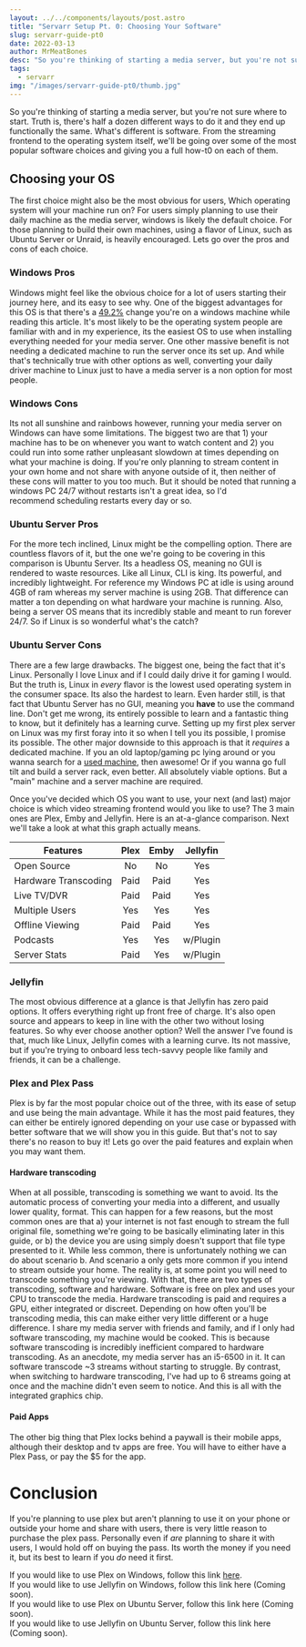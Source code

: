 ```yaml
---
layout: ../../components/layouts/post.astro
title: "Servarr Setup Pt. 0: Choosing Your Software"
slug: servarr-guide-pt0
date: 2022-03-13
author: MrMeatBones
desc: "So you're thinking of starting a media server, but you're not sure where to start. Truth is, there's half a dozen different ways to do it and they end up functionally the same."
tags:
  - servarr
img: "/images/servarr-guide-pt0/thumb.jpg"
---
```


So you're thinking of starting a media server, but you're not sure where to start. Truth is, there's half a dozen different ways to do it and they end up functionally the same. What's different is software. From the streaming frontend to the operating system itself, we'll be going over some of the most popular software choices and giving you a full how-t0 on each of them.

## Choosing your OS

The first choice might also be the most obvious for users, Which operating system will your machine run on? For users simply planning to use their daily machine as the media server, windows is likely the default choice. For those planning to build their own machines, using a flavor of Linux, such as Ubuntu Server or Unraid, is heavily encouraged. Lets go over the pros and cons of each choice.

### Windows Pros

Windows might feel like the obvious choice for a lot of users starting their journey here, and its easy to see why. One of the biggest advantages for this OS is that there's a [49.2%](https://www.zdnet.com/article/todays-most-popular-operating-systems/) change you're on a windows machine while reading this article. It's most likely to be the operating system people are familiar with and in my experience, its the easiest OS to use when installing everything needed for your media server. One other massive benefit is not needing a dedicated machine to run the server once its set up. And while that's technically true with other options as well, converting your daily driver machine to Linux just to have a media server is a non option for most people.

### Windows Cons

Its not all sunshine and rainbows however, running your media server on Windows can have some limitations. The biggest two are that 1) your machine has to be on whenever you want to watch content and 2) you could run into some rather unpleasant slowdown at times depending on what your machine is doing. If you're only planning to stream content in your own home and not share with anyone outside of it, then neither of these cons will matter to you too much. But it should be noted that running a windows PC 24/7 without restarts isn't a great idea, so I'd recommend scheduling restarts every day or so.

### Ubuntu Server Pros

For the more tech inclined, Linux might be the compelling option. There are countless flavors of it, but the one we're going to be covering in this comparison is Ubuntu Server. Its a headless OS, meaning no GUI is rendered to waste resources. Like all Linux, CLI is king. Its powerful, and incredibly lightweight. For reference my Windows PC at idle is using around 4GB of ram whereas my server machine is using 2GB. That difference can matter a ton depending on what hardware your machine is running. Also, being a server OS means that its incredibly stable and meant to run forever 24/7. So if Linux is so wonderful what's the catch?

### Ubuntu Server Cons

There are a few large drawbacks. The biggest one, being the fact that it's Linux. Personally I love Linux and if I could daily drive it for gaming I would. But the truth is, Linux in *every* flavor is the lowest used operating system in the consumer space. Its also the hardest to learn. Even harder still, is that fact that Ubuntu Server has no GUI, meaning you **have** to use the command line. Don't get me wrong, its entirely possible to learn and a fantastic thing to know, but it definitely has a learning curve. Setting up my first plex server on Linux was my first foray into it so when I tell you its possible, I promise its possible. The other major downside to this approach is that it *requires* a dedicated machine. If you an old laptop/gaming pc lying around or you wanna search for a [used machine](https://www.hardware-corner.net/refurbished-desktop-computers/), then awesome! Or if you wanna go full tilt and build a server rack, even better. All absolutely viable options. But a "main" machine and a server machine are required.

Once you've decided which OS you want to use, your next (and last) major choice is which video streaming frontend would you like to use? The 3 main ones are Plex, Emby and Jellyfin. Here is an at-a-glance comparison. Next we'll take a look at what this graph actually means.

| **Features**         | **Plex** | **Emby** | **Jellyfin** |
|----------------------|:--------:|:--------:|:------------:|
| Open Source          |    No    |    No    |      Yes     |
| Hardware Transcoding |   Paid   |   Paid   |      Yes     |
| Live TV/DVR          |   Paid   |   Paid   |      Yes     |
| Multiple Users       |    Yes   |    Yes   |      Yes     |
| Offline Viewing      |   Paid   |   Paid   |      Yes     |
| Podcasts             |    Yes   |    Yes   |   w/Plugin   |
| Server Stats         |   Paid   |    Yes   |   w/Plugin   |

### Jellyfin

The most obvious difference at a glance is that Jellyfin has zero paid options. It offers everything right up front free of charge. It's also open source and appears to keep in line with the other two without losing features. So why ever choose another option? Well the answer I've found is that, much like Linux, Jellyfin comes with a learning curve. Its not massive, but if you're trying to onboard less tech-savvy people like family and friends, it can be a challenge.

### Plex and Plex Pass

Plex is by far the most popular choice out of the three, with its ease of setup and use being the main advantage. While it has the most paid features, they can either be entirely ignored depending on your use case or bypassed with better software that we will show you in this guide. But that's not to say there's no reason to buy it! Lets go over the paid features and explain when you may want them.

#### Hardware transcoding

When at all possible, transcoding is something we want to avoid. Its the automatic process of converting your media into a different, and usually lower quality, format. This can happen for a few reasons, but the most common ones are that a) your internet is not fast enough to stream the full original file, something we're going to be basically eliminating later in this guide, or b) the device you are using simply doesn't support that file type presented to it. While less common, there is unfortunately nothing we can do about scenario b. And scenario a only gets more common if you intend to stream outside your home. The reality is, at some point you will need to transcode something you're viewing. With that, there are two types of transcoding, software and hardware. Software is free on plex and uses your CPU to transcode the media. Hardware transcoding is paid and requires a GPU, either integrated or discreet. Depending on how often you'll be transcoding media, this can make either very little different or a huge difference. I share my media server with friends and family, and if I only had software transcoding, my machine would be cooked. This is because software transcoding is incredibly inefficient compared to hardware transcoding. As an anecdote, my media server has an i5-6500 in it. It can software transcode ~3 streams without starting to struggle. By contrast, when switching to hardware transcoding, I've had up to 6 streams going at once and the machine didn't even seem to notice. And this is all with the integrated graphics chip.

#### Paid Apps

The other big thing that Plex locks behind a paywall is their mobile apps, although their desktop and tv apps are free. You will have to either have a Plex Pass, or pay the $5 for the app.

# Conclusion

If you're planning to use plex but aren't planning to use it on your phone or outside your home and share with users, there is very little reason to purchase the plex pass. Personally even if *are* planning to share it with users, I would hold off on buying the pass. Its worth the money if you need it, but its best to learn if you *do* need it first.

If you would like to use Plex on Windows, follow this link [here](/posts/servarr-guide-pt1/).  
If you would like to use Jellyfin on Windows, follow this link here (Coming soon).  
If you would like to use Plex on Ubuntu Server, follow this link here (Coming soon).  
If you would like to use Jellyfin on Ubuntu Server, follow this link here (Coming soon).